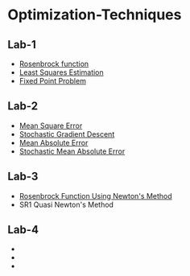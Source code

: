 # Optimization-Techniques


## Lab-1
- [Rosenbrock function](https://github.com/HannaHalka/Optimization-Techniques/blob/main/Lab-1/Rosenbrock_function.py)
- [Least Squares Estimation](https://github.com/HannaHalka/Optimization-Techniques/blob/main/Lab-1/Least_Squares_Estimation.py)
- [Fixed Point Problem](https://github.com/HannaHalka/Optimization-Techniques/blob/main/Lab-1/Fixed_Point_Problems.py)


## Lab-2
- [Mean Square Error](https://github.com/HannaHalka/Optimization-Techniques/blob/main/Lab-2/Mean_Square_Error.py)
- [Stochastic Gradient Descent](https://github.com/HannaHalka/Optimization-Techniques/blob/main/Lab-2/Stochastic_Gradient_Descent.py)
- [Mean Absolute Error](https://github.com/HannaHalka/Optimization-Techniques/blob/main/Lab-2/Mean_Absolute_Error.py)
- [Stochastic Mean Absolute Error](https://github.com/HannaHalka/Optimization-Techniques/blob/main/Lab-2/Stochastic_MAE.py)


## Lab-3
- [Rosenbrock Function Using Newton's Method](https://github.com/HannaHalka/Optimization-Techniques/blob/main/Lab-3/Rosenbrock_function.py)
- SR1 Quasi Newton's Method



## Lab-4
-
-
-
